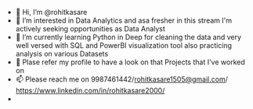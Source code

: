 - 👋 Hi, I’m @rohitkasare 
- 👀 I’m interested in Data Analytics and asa fresher in this stream I'm actively seeking opportunities as Data Analyst
- 🌱 I’m currently learning Python in Deep for cleaning the data and very well versed with SQL and PowerBI visualization tool also practicing analysis on various Datasets
- 💞️ Plase refer my profile to have a look on that Projects that I've worked on
- 📫 Please reach me on 9987461442/rohitkasare1505@gmail.com/ https://www.linkedin.com/in/rohitkasare2000/ 
- 

<!---
rohitkasare/rohitkasare is a ✨ special ✨ repository because its `README.md` (this file) appears on your GitHub profile.
You can click the Preview link to take a look at your changes.
--->
